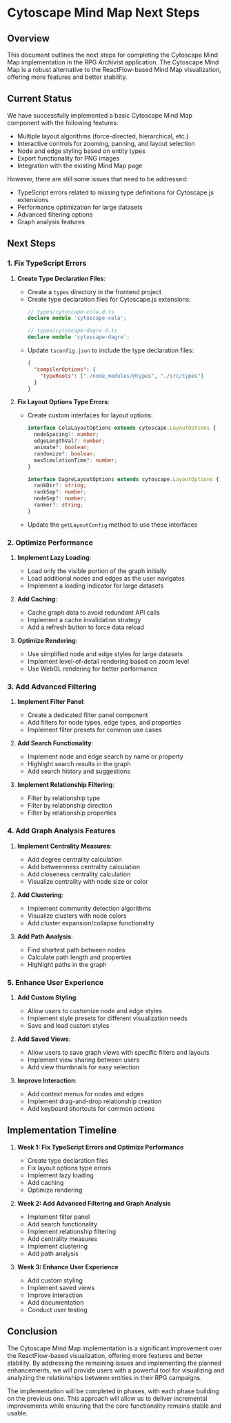 # Cytoscape Mind Map Next Steps

## Overview

This document outlines the next steps for completing the Cytoscape Mind Map implementation in the RPG Archivist application. The Cytoscape Mind Map is a robust alternative to the ReactFlow-based Mind Map visualization, offering more features and better stability.

## Current Status

We have successfully implemented a basic Cytoscape Mind Map component with the following features:

- Multiple layout algorithms (force-directed, hierarchical, etc.)
- Interactive controls for zooming, panning, and layout selection
- Node and edge styling based on entity types
- Export functionality for PNG images
- Integration with the existing Mind Map page

However, there are still some issues that need to be addressed:

- TypeScript errors related to missing type definitions for Cytoscape.js extensions
- Performance optimization for large datasets
- Advanced filtering options
- Graph analysis features

## Next Steps

### 1. Fix TypeScript Errors

1. **Create Type Declaration Files**:
   - Create a `types` directory in the frontend project
   - Create type declaration files for Cytoscape.js extensions:
     ```typescript
     // types/cytoscape-cola.d.ts
     declare module 'cytoscape-cola';
     
     // types/cytoscape-dagre.d.ts
     declare module 'cytoscape-dagre';
     ```
   - Update `tsconfig.json` to include the type declaration files:
     ```json
     {
       "compilerOptions": {
         "typeRoots": ["./node_modules/@types", "./src/types"]
       }
     }
     ```

2. **Fix Layout Options Type Errors**:
   - Create custom interfaces for layout options:
     ```typescript
     interface ColaLayoutOptions extends cytoscape.LayoutOptions {
       nodeSpacing?: number;
       edgeLengthVal?: number;
       animate?: boolean;
       randomize?: boolean;
       maxSimulationTime?: number;
     }
     
     interface DagreLayoutOptions extends cytoscape.LayoutOptions {
       rankDir?: string;
       rankSep?: number;
       nodeSep?: number;
       ranker?: string;
     }
     ```
   - Update the `getLayoutConfig` method to use these interfaces

### 2. Optimize Performance

1. **Implement Lazy Loading**:
   - Load only the visible portion of the graph initially
   - Load additional nodes and edges as the user navigates
   - Implement a loading indicator for large datasets

2. **Add Caching**:
   - Cache graph data to avoid redundant API calls
   - Implement a cache invalidation strategy
   - Add a refresh button to force data reload

3. **Optimize Rendering**:
   - Use simplified node and edge styles for large datasets
   - Implement level-of-detail rendering based on zoom level
   - Use WebGL rendering for better performance

### 3. Add Advanced Filtering

1. **Implement Filter Panel**:
   - Create a dedicated filter panel component
   - Add filters for node types, edge types, and properties
   - Implement filter presets for common use cases

2. **Add Search Functionality**:
   - Implement node and edge search by name or property
   - Highlight search results in the graph
   - Add search history and suggestions

3. **Implement Relationship Filtering**:
   - Filter by relationship type
   - Filter by relationship direction
   - Filter by relationship properties

### 4. Add Graph Analysis Features

1. **Implement Centrality Measures**:
   - Add degree centrality calculation
   - Add betweenness centrality calculation
   - Add closeness centrality calculation
   - Visualize centrality with node size or color

2. **Add Clustering**:
   - Implement community detection algorithms
   - Visualize clusters with node colors
   - Add cluster expansion/collapse functionality

3. **Add Path Analysis**:
   - Find shortest path between nodes
   - Calculate path length and properties
   - Highlight paths in the graph

### 5. Enhance User Experience

1. **Add Custom Styling**:
   - Allow users to customize node and edge styles
   - Implement style presets for different visualization needs
   - Save and load custom styles

2. **Add Saved Views**:
   - Allow users to save graph views with specific filters and layouts
   - Implement view sharing between users
   - Add view thumbnails for easy selection

3. **Improve Interaction**:
   - Add context menus for nodes and edges
   - Implement drag-and-drop relationship creation
   - Add keyboard shortcuts for common actions

## Implementation Timeline

1. **Week 1: Fix TypeScript Errors and Optimize Performance**
   - Create type declaration files
   - Fix layout options type errors
   - Implement lazy loading
   - Add caching
   - Optimize rendering

2. **Week 2: Add Advanced Filtering and Graph Analysis**
   - Implement filter panel
   - Add search functionality
   - Implement relationship filtering
   - Add centrality measures
   - Implement clustering
   - Add path analysis

3. **Week 3: Enhance User Experience**
   - Add custom styling
   - Implement saved views
   - Improve interaction
   - Add documentation
   - Conduct user testing

## Conclusion

The Cytoscape Mind Map implementation is a significant improvement over the ReactFlow-based visualization, offering more features and better stability. By addressing the remaining issues and implementing the planned enhancements, we will provide users with a powerful tool for visualizing and analyzing the relationships between entities in their RPG campaigns.

The implementation will be completed in phases, with each phase building on the previous one. This approach will allow us to deliver incremental improvements while ensuring that the core functionality remains stable and usable.
